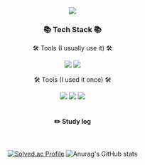<div align=center>
	<img src="https://capsule-render.vercel.app/api?type=waving&color=auto&height=200&section=header&text=meohyeon&github&fontSize=90" />	
</div>


<div align=center>
	<h3>📚 Tech Stack 📚</h3>
	<p>🛠 Tools (I usually use it) 🛠</p>
</div>

<div align=center>
	<img src="https://img.shields.io/badge/Visual%20Studio%20Code-007ACC?style=flat&logo=VisualStudioCode&logoColor=white" />
	<img src="https://img.shields.io/badge/GitHub-181717?style=flat&logo=GitHub&logoColor=white" />
</div>

<div align=center>
	<p>🛠 Tools (I used it once) 🛠</p>
</div>
<div align=center>
	<img src="https://img.shields.io/badge/IntelliJ-000000?style=flat-square&logo=IntelliJIDEA&logoColor=white"/>
	<img src="https://img.shields.io/badge/Visual Studio-5C2D91?style=flat-square&logo=VisualStudio&logoColor=white"/>
	<img src="https://img.shields.io/badge/Eclipse%20IDE-2C2255?style=flat&logo=EclipseIDE&logoColor=white" />
</div>





<div align="center"> 
<br/>
 
#### :pencil2: Study log
 
  <br/>
  
  
[![Solved.ac Profile](http://mazassumnida.wtf/api/v2/generate_badge?boj=sssdane)](https://solved.ac/sssdane/)
     ![Anurag's GitHub stats](https://github-readme-stats.vercel.app/api?username=meohyeon&theme=buefy&show_icons=true)
</div>
